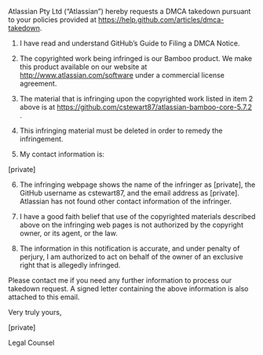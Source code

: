 Atlassian Pty Ltd (“Atlassian”) hereby requests a DMCA takedown pursuant to
your policies provided at https://help.github.com/articles/dmca-takedown.

1. I have read and understand GitHub’s Guide to Filing a DMCA Notice.

2. The copyrighted work being infringed is our Bamboo product. We make
this product available on our website at
http://www.atlassian.com/software under
a commercial license agreement.

3. The material that is infringing upon the copyrighted work listed in
item 2 above is at https://github.com/cstewart87/atlassian-bamboo-core-5.7.2
.

4. This infringing material must be deleted in order to remedy the
infringement.

5. My contact information is:

[private]

6. The infringing webpage shows the name of the infringer as [private], the GitHub username as cstewart87, and the email address as
[private]. Atlassian has not
found other contact information of the infringer.

7. I have a good faith belief that use of the copyrighted materials
described above on the infringing web pages is not authorized by the
copyright owner, or its agent, or the law.

8. The information in this notification is accurate, and under penalty
of perjury, I am authorized to act on behalf of the owner of an exclusive
right that is allegedly infringed.

Please contact me if you need any further information to process our
takedown request. A signed letter containing the above information is also
attached to this email.

Very truly yours,

[private]

Legal Counsel
